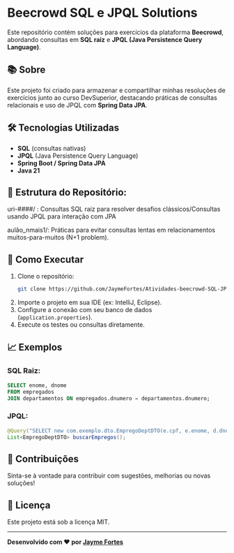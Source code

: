 # Beecrowd SQL e JPQL Solutions

Este repositório contém soluções para exercícios da plataforma **Beecrowd**, abordando consultas em **SQL raiz** e **JPQL (Java Persistence Query Language)**.

## 📚 Sobre
Este projeto foi criado para armazenar e compartilhar minhas resoluções de exercícios junto ao curso DevSuperior, destacando práticas de consultas relacionais e uso de JPQL com **Spring Data JPA**.

## 🛠️ Tecnologias Utilizadas
- **SQL** (consultas nativas)
- **JPQL** (Java Persistence Query Language)
- **Spring Boot / Spring Data JPA**
- **Java 21**

## 📂 Estrutura do Repositório:

uri-####/ : Consultas SQL raiz para resolver desafios clássicos/Consultas usando JPQL para interação com JPA

aulão_nmais1/: Práticas para evitar consultas lentas em relacionamentos muitos-para-muitos (N+1 problem).


## 🚀 Como Executar
1. Clone o repositório:
   ```bash
   git clone https://github.com/JaymeFortes/Atividades-beecrowd-SQL-JPQL-POSTGRES-SPRINGBOOT.git
   ```
2. Importe o projeto em sua IDE (ex: IntelliJ, Eclipse).
3. Configure a conexão com seu banco de dados (`application.properties`).
4. Execute os testes ou consultas diretamente.

## 📈 Exemplos
### SQL Raiz:
```sql
SELECT enome, dnome
FROM empregados
JOIN departamentos ON empregados.dnumero = departamentos.dnumero;
```
### JPQL:
```java
@Query("SELECT new com.exemplo.dto.EmpregoDeptDTO(e.cpf, e.enome, d.dnome) FROM Empregado e JOIN e.departamento d")
List<EmpregoDeptDTO> buscarEmpregos();
```

## 🌟 Contribuições
Sinta-se à vontade para contribuir com sugestões, melhorias ou novas soluções!

## 📄 Licença
Este projeto está sob a licença MIT.

---
**Desenvolvido com ❤️ por [Jayme Fortes](https://github.com/seu-usuario)**

